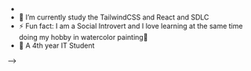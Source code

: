 
-
- 🔭 I’m currently study the TailwindCSS and React and SDLC 
- ⚡ Fun fact: I am a Social Introvert and I love learning at the same time doing my hobby in watercolor painting🤠
- 🌱 A 4th year IT Student

-->
